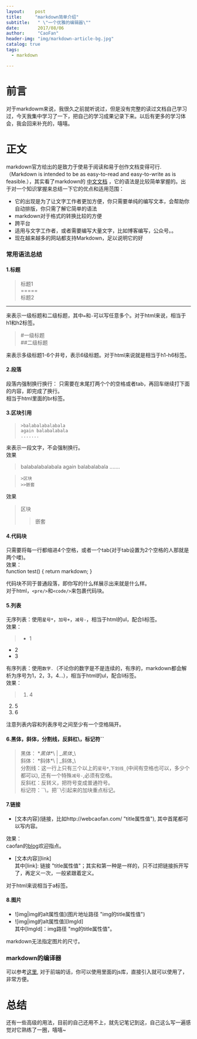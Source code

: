 ```yaml
---
layout:    post
title:     "markdown简单介绍"
subtitle:   " \"一个优雅的编辑器\""
date:       2017/08/06
author:     "CaoFan"
header-img: "img/markdown-article-bg.jpg"
catalog: true
tags:
  - markdown

---
```


# 前言

对于markdowm来说，我很久之前就听说过，但是没有完整的读过文档自己学习过，今天我集中学习了一下，把自己的学习成果记录下来。以后有更多的学习体会，我会回来补充的，嘻嘻。


# 正文

markdown官方给出的是致力于使易于阅读和易于创作文档变得可行.（Markdown is intended to be as easy-to-read and easy-to-write as is feasible.），其实看了markdown的 [中文文档](https://markdown-zh.readthedocs.io/en/latest/) ，它的语法是比较简单掌握的。出于对一个知识掌握来总结一下它的优点和适用范围：  

* 它的出现是为了让文字工作者更加方便，你只需要单纯的编写文本，会帮助你自动排版，你只需了解它简单的语法
* markdown对于格式的转换比较的方便
* 跨平台
* 适用与文字工作者，或者需要编写大量文字，比如博客编写，公众号。。
* 现在越来越多的网站都支持Markdown，足以说明它的好

### 常用语法总结  

#### 1.标题 

> 标题1   
  =====   
  标题2     
  -----    

来表示一级标题和二级标题，其中`=`和`-`可以写任意多个。对于html来说，相当于h1和h2标签。   

> #一级标题  
  ##二级标题  

来表示多级标题1-6个井号，表示6级标题。对于html来说就是相当于h1-h6标签。   

#### 2.段落  

段落内强制换行换行： 只需要在末尾打两个个的空格或者tab，再回车继续打下面的内容，即完成了换行。  
相当于html里面的br标签。  

#### 3.区块引用  

>     >balabalabalabala
>     again balabalabala
>     .......   

来表示一段文字，不会强制换行。  
效果   
>balabalabalabala
again balabalabala
.......  

>     >区块
>     >>嵌套    

效果  
>区块
>>嵌套   

#### 4.代码块  

只需要将每一行都缩进4个空格，或者一个tab(对于tab设置为2个空格的人那就是两个喽)。   
效果：  
    function test() {
      return markdown;
    }

代码块不同于普通段落，即你写的什么样展示出来就是什么样。  
对于html，`<pre/>`和`<code/>`来包裹代码块。   

#### 5.列表  

无序列表：使用`星号*`，`加号+`，`减号-`，相当于html的ul，配合li标签。    
效果：   
>* 1
* 2
* 3   

有序列表：使用`数字.`（不论你的数字是不是连续的，有序的，markdown都会解析为序号为1，2，3，4...），相当于html的ul，配合li标签。  
效果：   
>1. 4
2. 5
3. 6   

注意列表内容和列表序号之间至少有一个空格隔开。  

#### 6.黑体，斜体，分割线，反斜杠\，标记符``

>黑体： \**黑体**\ | \__黑体__\   
斜体： \*斜体*\   | \_斜体_\   
分割线：这一行上只有三个以上的`星号*`,`下划线_`(中间有空格也可以，多少个都可以), 还有一个特殊`减号-`,必须有空格。   
反斜杠：反转义，把符号变成普通符号。    
标记符：\``\，把\``\引起来的加块重点标记。  

#### 7.链接   

* \[文本内容](链接，比如http://webcaofan.com/ "title属性值"),  其中首尾都可以写内容。   

效果：   
caofan的[blog](http://webcaofan.com/ "myTitle")欢迎指点。   

* \[文本内容][link]  
其中[link]: 链接 "title属性值"；其实和第一种是一样的，只不过把链接拆开写了，再定义一次，一般紧跟着定义。  

对于html来说相当于a标签。

#### 8.图片

* !\[img|img的alt属性值]\(图片地址路径 "img的title属性值")   
* !\[img|img的alt属性值][ImgId]   
其中[ImgId]：img路径 "mg的title属性值"。  

markdown无法指定图片的尺寸。   


### markdown的编译器

可以参考[这里](https://github.com/fex-team/dora/blob/master/doc/research.md), 对于前端的话，你可以使用里面的js库，直接引入就可以使用了，非常方便。  

# 总结

还有一些高级的用法，目前的自己还用不上，就先记笔记到这，自己这么写一遍感觉对它熟练了一圈，嘻嘻~





